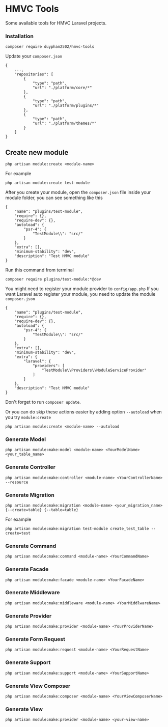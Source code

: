 # HMVC Tools
Some available tools for HMVC Laravel projects.

### Installation
```$xslt
composer require duyphan2502/hmvc-tools
```
Update your `composer.json`
```$xslt
{
    ...,
    "repositories": [
        {
            "type": "path",
            "url": "./platform/core/*"
        },
        {
            "type": "path",
            "url": "./platform/plugins/*"
        },
        {
            "type": "path",
            "url": "./platform/themes/*"
        }
    ]
}
```

## Create new module
```$xslt
php artisan module:create <module-name>
```
For example
```$xslt
php artisan module:create test-module
```
After you create your module, open the `composer.json` file inside your module folder, you can see something like this
```$xslt
{
    "name": "plugins/test-module",
    "require": {},
    "require-dev": {},
    "autoload": {
        "psr-4": {
            "TestModule\\": "src/"
        }
    },
    "extra": [],
    "minimum-stability": "dev",
    "description": "Test HMVC module"
}
```
Run this command from terminal
```$xslt
composer require plugins/test-module:*@dev
```
You might need to register your module provider to `config/app.php`
If you want Laravel auto register your module, you need to update the module `composer.json`
```$xslt
{
    "name": "plugins/test-module",
    "require": {},
    "require-dev": {},
    "autoload": {
        "psr-4": {
            "TestModule\\": "src/"
        }
    },
    "extra": [],
    "minimum-stability": "dev",
    "extra": {
        "laravel": {
            "providers": [
                "TestModule\\Providers\\ModuleServiceProvider"
            ]
        }
    },
    "description": "Test HMVC module"
}
```
Don't forget to run `composer update`.

Or you can do skip these actions easier by adding option `--autoload` when you try `module:create`
```$xslt
php artisan module:create <module-name> --autoload
```

### Generate Model
```$xslt
php artisan module:make:model <module-name> <YourModelName> <your_table_name>
```

### Generate Controller
```$xslt
php artisan module:make:controller <module-name> <YourControllerName> --resource
```

### Generate Migration
```$xslt
php artisan module:make:migration <module-name> <your_migration_name> {--create=table} {--table=table}
```
For example
```$xslt
php artisan module:make:migration test-module create_test_table --create=test
```

### Generate Command
```$xslt
php artisan module:make:command <module-name> <YourCommandName>
```

### Generate Facade
```$xslt
php artisan module:make:facade <module-name> <YourFacadeName>
```

### Generate Middleware
```$xslt
php artisan module:make:middleware <module-name> <YourMiddlwareName>
```

### Generate Provider
```Provider
php artisan module:make:provider <module-name> <YourProviderName>
```

### Generate Form Request
```Provider
php artisan module:make:request <module-name> <YourRequestName>
```

### Generate Support
```Provider
php artisan module:make:support <module-name> <YourSupportName>
```

### Generate View Composer
```Provider
php artisan module:make:composer <module-name> <YourViewComposerName>
```

### Generate View
```Provider
php artisan module:make:provider <module-name> <your-view-name>
```
